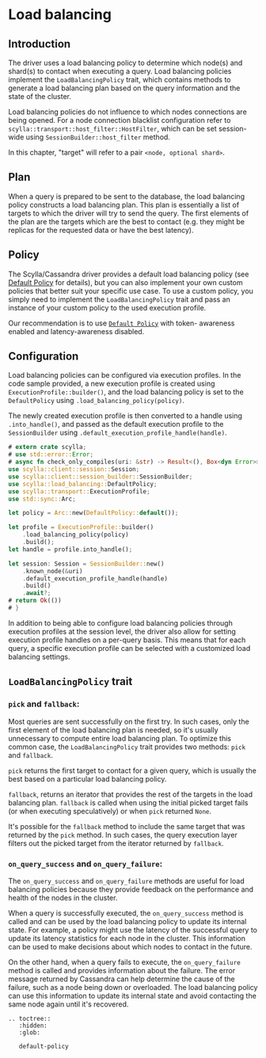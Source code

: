 # Load balancing

## Introduction

The driver uses a load balancing policy to determine which node(s) and shard(s)
to contact when executing a query. Load balancing policies implement the
`LoadBalancingPolicy` trait, which contains methods to generate a load
balancing plan based on the query information and the state of the cluster.

Load balancing policies do not influence to which nodes connections are
being opened. For a node connection blacklist configuration refer to
`scylla::transport::host_filter::HostFilter`, which can be set session-wide
using `SessionBuilder::host_filter` method.

In this chapter, "target" will refer to a pair `<node, optional shard>`.

## Plan

When a query is prepared to be sent to the database, the load balancing policy
constructs a load balancing plan. This plan is essentially a list of targets to
which the driver will try to send the query. The first elements of the plan are
the targets which are the best to contact (e.g. they might be replicas for the
requested data or have the best latency).

## Policy

The Scylla/Cassandra driver provides a default load balancing policy (see
[Default Policy](default-policy.md) for details), but you can
also implement your own custom policies that better suit your specific use
case. To use a custom policy, you simply need to implement the
`LoadBalancingPolicy` trait and pass an instance of your custom policy to the
used execution profile.

Our recommendation is to use [`Default Policy`](default-policy.md) with token-
awareness enabled and latency-awareness disabled.

## Configuration

Load balancing policies can be configured via execution profiles. In the code
sample provided, a new execution profile is created using
`ExecutionProfile::builder()`, and the load balancing policy is set to the
`DefaultPolicy` using `.load_balancing_policy(policy)`.

The newly created execution profile is then converted to a handle using
`.into_handle()`, and passed as the default execution profile to the
`SessionBuilder` using `.default_execution_profile_handle(handle)`.

```rust
# extern crate scylla;
# use std::error::Error;
# async fn check_only_compiles(uri: &str) -> Result<(), Box<dyn Error>> {
use scylla::client::session::Session;
use scylla::client::session_builder::SessionBuilder;
use scylla::load_balancing::DefaultPolicy;
use scylla::transport::ExecutionProfile;
use std::sync::Arc;

let policy = Arc::new(DefaultPolicy::default());

let profile = ExecutionProfile::builder()
    .load_balancing_policy(policy)
    .build();
let handle = profile.into_handle();

let session: Session = SessionBuilder::new()
    .known_node(&uri)
    .default_execution_profile_handle(handle)
    .build()
    .await?;
# return Ok(())
# }
```

In addition to being able to configure load balancing policies through
execution profiles at the session level, the driver also allow for setting
execution profile handles on a per-query basis. This means that for each query,
a specific execution profile can be selected with a customized load balancing
settings.

## `LoadBalancingPolicy` trait

### `pick` and `fallback`:

Most queries are sent successfully on the first try. In such cases, only the
first element of the load balancing plan is needed, so it's usually unnecessary
to compute entire load balancing plan. To optimize this common case, the
`LoadBalancingPolicy` trait provides two methods: `pick` and `fallback`.

`pick` returns the first target to contact for a given query, which is usually
the best based on a particular load balancing policy.

`fallback`, returns an iterator that provides the rest of the targets in the
load balancing plan. `fallback` is called when using the initial picked
target fails (or when executing speculatively) or when `pick` returned `None`.

It's possible for the `fallback` method to include the same target that was
returned by the `pick` method. In such cases, the query execution layer filters
out the picked target from the iterator returned by `fallback`.

### `on_query_success` and `on_query_failure`:

The `on_query_success` and `on_query_failure` methods are useful for load
balancing policies because they provide feedback on the performance and health
of the nodes in the cluster.

When a query is successfully executed, the `on_query_success` method is called
and can be used by the load balancing policy to update its internal state. For
example, a policy might use the latency of the successful query to update its
latency statistics for each node in the cluster. This information can be used
to make decisions about which nodes to contact in the future.

On the other hand, when a query fails to execute, the `on_query_failure` method
is called and provides information about the failure. The error message
returned by Cassandra can help determine the cause of the failure, such as a
node being down or overloaded. The load balancing policy can use this
information to update its internal state and avoid contacting the same node
again until it's recovered.

```{eval-rst}
.. toctree::
   :hidden:
   :glob:

   default-policy
```
